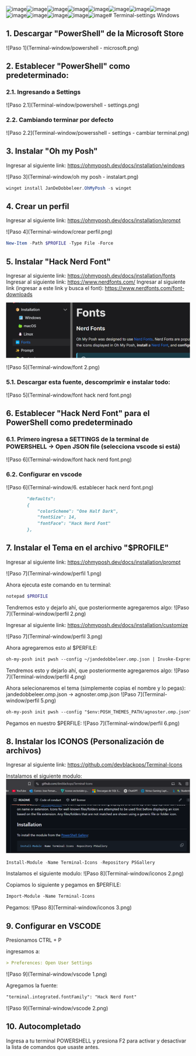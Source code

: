 ![image](https://github.com/user-attachments/assets/bf893514-20c8-42c5-93cd-ba52104a13b6)![image](https://github.com/user-attachments/assets/f0114595-2d1e-49c4-bb94-8f1d7015e077)![image](https://github.com/user-attachments/assets/64028fb0-c1fb-4d1e-a9fc-143383213de2)![image](https://github.com/user-attachments/assets/cee0ba9d-f78f-4a8f-a335-ce871d51296f)![image](https://github.com/user-attachments/assets/4316cb8b-9ed3-4cc8-b280-2d5f6c50dba8)![image](https://github.com/user-attachments/assets/6b0fa046-ed4f-4cad-841c-5db49ddfa5c1)![image](https://github.com/user-attachments/assets/a55fc0e7-7a5e-491e-baab-83987b931e99)![image](https://github.com/user-attachments/assets/2859b0a4-80d6-4e5d-a9e9-7eeb910c5d51)![image](https://github.com/user-attachments/assets/5f2ff262-188b-44dd-a920-ac8f09890770)![image](https://github.com/user-attachments/assets/350c38ac-0958-4256-9202-c214539fda19)![image](https://github.com/user-attachments/assets/1ccb7818-f298-4c3c-94ea-5d80fcd3b4b9)![image](https://github.com/user-attachments/assets/d17d40de-4040-4c37-968c-8bead3e2bd60)![image](https://github.com/user-attachments/assets/11248950-9ae9-4d95-93b5-99d38566512c)# Terminal-settings Windows


## 1. Descargar "PowerShell" de la Microsoft Store

![Paso 1](Terminal-window/powershell - microsoft.png)


## 2. Establecer "PowerShell" como predeterminado:

### 2.1. Ingresando a Settings
![Paso 2.1](Terminal-window/powershell - settings.png)


### 2.2. Cambiando terminar por defecto
![Paso 2.2](Terminal-window/powersshell - settings - cambiar terminal.png)

## 3. Instalar "Oh my Posh"

Ingresar al siguiente link:
https://ohmyposh.dev/docs/installation/windows

![Paso 3](Terminal-window/oh my posh - instalart.png)

```powershell
winget install JanDeDobbeleer.OhMyPosh -s winget
```

## 4. Crear un perfil

Ingresar al siguiente link:
https://ohmyposh.dev/docs/installation/prompt

![Paso 4](Terminal-window/crear perfil.png)

```powershell
New-Item -Path $PROFILE -Type File -Force
```

## 5. Instalar "Hack Nerd Font"

Ingresar al siguiente link:
https://ohmyposh.dev/docs/installation/fonts
Ingresar al siguiente link:
https://www.nerdfonts.com/
Ingresar al siguiente link (ingresar a este link y busca el font):
https://www.nerdfonts.com/font-downloads

![Paso 5](Terminal-window/font.png)

![Paso 5](Terminal-window/font 2.png)

### 5.1. Descargar esta fuente, descomprimir e instalar todo:

![Paso 5](Terminal-window/font hack nerd font.png)


## 6. Establecer "Hack Nerd Font" para el PowerShell como predeterminado

### 6.1. Primero ingresa a SETTINGS de la terminal de POWERSHELL -> Open JSON file (selecciona vscode si está)

![Paso 6](Terminal-window/font hack nerd font.png)

### 6.2. Configurar en vscode

![Paso 6](Terminal-window/6. establecer hack nerd font.png)

```markdown
        "defaults": 
        {
            "colorScheme": "One Half Dark",
            "fontSize": 14,
            "fontFace": "Hack Nerd Font"
        },
```

## 7. Instalar el Tema en el archivo "$PROFILE"

Ingresar al siguiente link:
https://ohmyposh.dev/docs/installation/prompt

![Paso 7](Terminal-window/perfil 1.png)

Ahora ejecuta este comando en tu terminal:
```powershell
notepad $PROFILE
```

Tendremos esto y dejarlo ahí, que posteriormente agregaremos algo:
![Paso 7](Terminal-window/perfil 2.png)


Ingresar al siguiente link:
https://ohmyposh.dev/docs/installation/customize

![Paso 7](Terminal-window/perfil 3.png)

Ahora agregaremos esto al $PERFILE:
```markdown
oh-my-posh init pwsh --config ~/jandedobbeleer.omp.json | Invoke-Expression
```

Tendremos esto y dejarlo ahí, que posteriormente agregaremos algo:
![Paso 7](Terminal-window/perfil 4.png)


Ahora selecionaremos el tema (simplemente copias el nombre y lo pegas):
jandedobbeleer.omp.json -> agnoster.omp.json
![Paso 7](Terminal-window/perfil 5.png)

```markdown
oh-my-posh init pwsh --config "$env:POSH_THEMES_PATH/agnoster.omp.json" | Invoke-Expression
```

Pegamos en nuestro $PERFILE:
![Paso 7](Terminal-window/perfil 6.png)


## 8. Instalar los ICONOS (Personalización de archivos)

Ingresar al siguiente link:
https://github.com/devblackops/Terminal-Icons

Instalamos el siguiente modulo:
![Paso 8](Terminal-window/iconos.png)

```powershell
Install-Module -Name Terminal-Icons -Repository PSGallery
```


Instalamos el siguiente modulo:
![Paso 8](Terminal-window/iconos 2.png)

Copiamos lo siguiente y pegamos en $PERFILE:
```markdown
Import-Module -Name Terminal-Icons
```

Pegamos:
![Paso 8](Terminal-window/iconos 3.png)


## 9. Configurar en VSCODE

Presionamos CTRL + P

ingresamos a:
```markdown
> Preferences: Open User Settings
```
![Paso 9](Terminal-window/vscode 1.png)

Agregamos la fuente:


```markdown
"terminal.integrated.fontFamily": "Hack Nerd Font"
```
![Paso 9](Terminal-window/vscode 2.png)


## 10. Autocompletado

Ingresa a tu terminal POWERSHELL y presiona F2 para activar y desactivar la lista de comandos que usaste antes.




